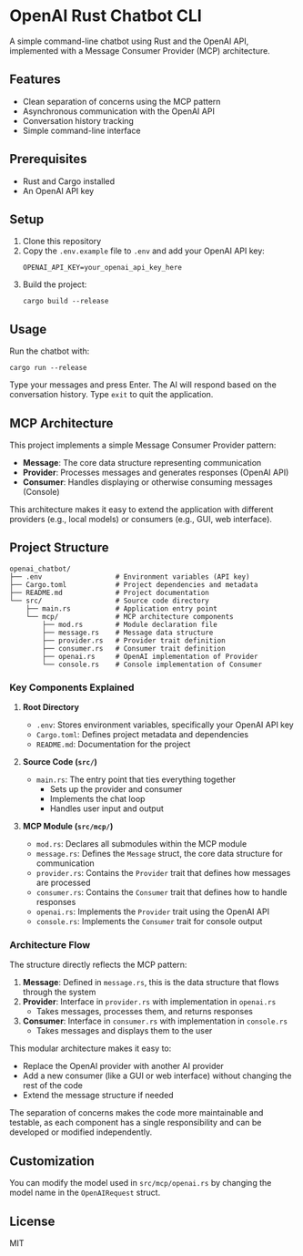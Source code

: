# OpenAI Rust Chatbot CLI

A simple command-line chatbot using Rust and the OpenAI API, implemented with a Message Consumer Provider (MCP) architecture.

## Features

- Clean separation of concerns using the MCP pattern
- Asynchronous communication with the OpenAI API
- Conversation history tracking
- Simple command-line interface

## Prerequisites

- Rust and Cargo installed
- An OpenAI API key

## Setup

1. Clone this repository
2. Copy the `.env.example` file to `.env` and add your OpenAI API key:
   ```
   OPENAI_API_KEY=your_openai_api_key_here
   ```
3. Build the project:
   ```
   cargo build --release
   ```

## Usage

Run the chatbot with:

```
cargo run --release
```

Type your messages and press Enter. The AI will respond based on the conversation history.
Type `exit` to quit the application.

## MCP Architecture

This project implements a simple Message Consumer Provider pattern:

- **Message**: The core data structure representing communication
- **Provider**: Processes messages and generates responses (OpenAI API)
- **Consumer**: Handles displaying or otherwise consuming messages (Console)

This architecture makes it easy to extend the application with different providers (e.g., local models) or consumers (e.g., GUI, web interface).

## Project Structure

```
openai_chatbot/
├── .env                  # Environment variables (API key)
├── Cargo.toml            # Project dependencies and metadata
├── README.md             # Project documentation
└── src/                  # Source code directory
    ├── main.rs           # Application entry point
    └── mcp/              # MCP architecture components
        ├── mod.rs        # Module declaration file
        ├── message.rs    # Message data structure
        ├── provider.rs   # Provider trait definition
        ├── consumer.rs   # Consumer trait definition
        ├── openai.rs     # OpenAI implementation of Provider
        └── console.rs    # Console implementation of Consumer
```

### Key Components Explained

1. **Root Directory**
   - `.env`: Stores environment variables, specifically your OpenAI API key
   - `Cargo.toml`: Defines project metadata and dependencies
   - `README.md`: Documentation for the project

2. **Source Code (`src/`)**
   - `main.rs`: The entry point that ties everything together
     - Sets up the provider and consumer
     - Implements the chat loop
     - Handles user input and output

3. **MCP Module (`src/mcp/`)**
   - `mod.rs`: Declares all submodules within the MCP module
   - `message.rs`: Defines the `Message` struct, the core data structure for communication
   - `provider.rs`: Contains the `Provider` trait that defines how messages are processed
   - `consumer.rs`: Contains the `Consumer` trait that defines how to handle responses
   - `openai.rs`: Implements the `Provider` trait using the OpenAI API
   - `console.rs`: Implements the `Consumer` trait for console output

### Architecture Flow

The structure directly reflects the MCP pattern:

1. **Message**: Defined in `message.rs`, this is the data structure that flows through the system
2. **Provider**: Interface in `provider.rs` with implementation in `openai.rs`
   - Takes messages, processes them, and returns responses
3. **Consumer**: Interface in `consumer.rs` with implementation in `console.rs`
   - Takes messages and displays them to the user

This modular architecture makes it easy to:
- Replace the OpenAI provider with another AI provider
- Add a new consumer (like a GUI or web interface) without changing the rest of the code
- Extend the message structure if needed

The separation of concerns makes the code more maintainable and testable, as each component has a single responsibility and can be developed or modified independently.

## Customization

You can modify the model used in `src/mcp/openai.rs` by changing the model name in the `OpenAIRequest` struct.

## License

MIT
